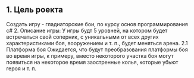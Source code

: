 
## 1. Цель роекта
Создать игру - гладиаторские бои, по курсу основ программирования c#
2. Описание игры:
У игры будт 5 уровней, на котором будет встречаться свой соперник, с уникальными от всех других характеристиками боя, вооружением и т. п., будет меняться арена.
2.1 Платформа боя
Ожидается, что будут преобразования платформы боя во время игры, к примеру, вместо некоторого участка боя могут появиться на некоторое время заостренные колья, которые убьют героя и т. п.
